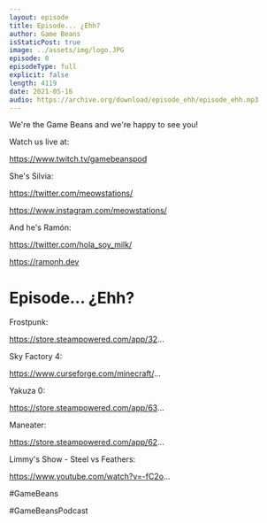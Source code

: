 ```yaml
---
layout: episode
title: Episode... ¿Ehh?
author: Game Beans
isStaticPost: true
image: ../assets/img/logo.JPG
episode: 0
episodeType: full
explicit: false
length: 4119
date: 2021-05-16
audio: https://archive.org/download/episode_ehh/episode_ehh.mp3
---
```


We're the Game Beans and we're happy to see you!

Watch us live at:

https://www.twitch.tv/gamebeanspod

She's Silvia:

https://twitter.com/meowstations/

https://www.instagram.com/meowstations/

And he's Ramón:

https://twitter.com/hola_soy_milk/

https://ramonh.dev

Episode... ¿Ehh?
=============

Frostpunk:

https://store.steampowered.com/app/32...

Sky Factory 4:

https://www.curseforge.com/minecraft/...

Yakuza 0:

https://store.steampowered.com/app/63...

Maneater:

https://store.steampowered.com/app/62...

Limmy's Show - Steel vs Feathers:

https://www.youtube.com/watch?v=-fC2o...

#GameBeans

#GameBeansPodcast

